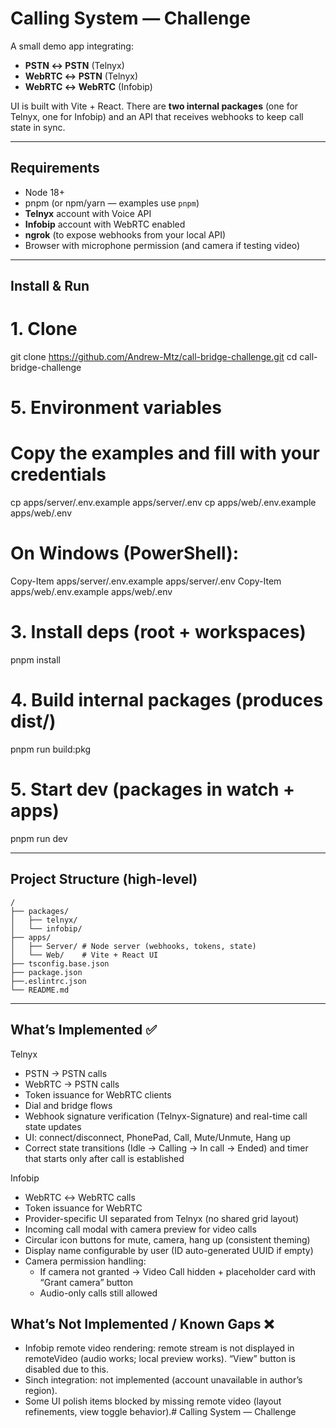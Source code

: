 # Calling System — Challenge

A small demo app integrating:

- **PSTN ↔ PSTN** (Telnyx)
- **WebRTC ↔ PSTN** (Telnyx)
- **WebRTC ↔ WebRTC** (Infobip)

UI is built with Vite + React. There are **two internal packages** (one for Telnyx, one for Infobip) and an API that receives webhooks to keep call state in sync.

---

## Requirements

- Node 18+
- pnpm (or npm/yarn — examples use `pnpm`)
- **Telnyx** account with Voice API
- **Infobip** account with WebRTC enabled
- **ngrok** (to expose webhooks from your local API)
- Browser with microphone permission (and camera if testing video)

---

## Install & Run

# 1. Clone

git clone https://github.com/Andrew-Mtz/call-bridge-challenge.git
cd call-bridge-challenge

# 5. Environment variables

# Copy the examples and fill with your credentials

cp apps/server/.env.example apps/server/.env
cp apps/web/.env.example apps/web/.env

# On Windows (PowerShell):

Copy-Item apps/server/.env.example apps/server/.env
Copy-Item apps/web/.env.example apps/web/.env

# 3. Install deps (root + workspaces)

pnpm install

# 4. Build internal packages (produces dist/)

pnpm run build:pkg

# 5. Start dev (packages in watch + apps)

pnpm run dev

---

## Project Structure (high-level)

```
/
├── packages/
│   ├── telnyx/
│   └── infobip/
├── apps/
│   ├── Server/ # Node server (webhooks, tokens, state)
│   └── Web/    # Vite + React UI
├── tsconfig.base.json
├── package.json
├──.eslintrc.json
└── README.md
```

---

## What’s Implemented ✅

Telnyx

- PSTN → PSTN calls
- WebRTC → PSTN calls
- Token issuance for WebRTC clients
- Dial and bridge flows
- Webhook signature verification (Telnyx-Signature) and real-time call state updates
- UI: connect/disconnect, PhonePad, Call, Mute/Unmute, Hang up
- Correct state transitions (Idle → Calling → In call → Ended) and timer that starts only after call is established

Infobip

- WebRTC ↔ WebRTC calls
- Token issuance for WebRTC
- Provider-specific UI separated from Telnyx (no shared grid layout)
- Incoming call modal with camera preview for video calls
- Circular icon buttons for mute, camera, hang up (consistent theming)
- Display name configurable by user (ID auto-generated UUID if empty)
- Camera permission handling:
  - If camera not granted → Video Call hidden + placeholder card with “Grant camera” button
  - Audio-only calls still allowed

## What’s Not Implemented / Known Gaps ❌

- Infobip remote video rendering: remote stream is not displayed in remoteVideo (audio works; local preview works). “View” button is disabled due to this.
- Sinch integration: not implemented (account unavailable in author’s region).
- Some UI polish items blocked by missing remote video (layout refinements, view toggle behavior).# Calling System — Challenge
